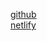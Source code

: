 [github](https://gleensea.github.io/HTMLCSSHardCoding)<br>
[netlify](https://leeyt0402.netlify.app)
